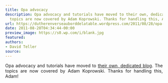 ```yaml
---
title: Opa advocacy
description: Opa advocacy and tutorials have moved to their own, dedicated blog. The
  topics are now covered by Adam Koprowski. Thanks for handling this, Adam!
url: https://dutherenverseauborddelatable.wordpress.com/2011/08/28/opa-advocacy/
date: 2011-08-28T04:34:44-00:00
preview_image: https://s0.wp.com/i/blank.jpg
featured:
authors:
- David Teller
source:
---
```


<p style="text-align:justify;">Opa advocacy and tutorials have moved to <a href="http://blog.opalang.org/">their own, dedicated blog</a>. The topics are now covered by Adam Koprowski. Thanks for handling this, Adam!</p>

